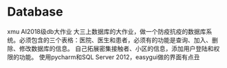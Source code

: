 # Database
xmu AI2018级db大作业
大三上数据库的大作业，做一个防疫抗疫的数据库系统。必须包含的三个表格：医院、医生和患者，必须有的功能是查询、加入、删除、修改数据库的信息。
自己拓展密集接触者、小区的信息，添加用户登陆和权限的功能。
使用pycharm和SQL Server 2012，easygui做的界面有点丑
